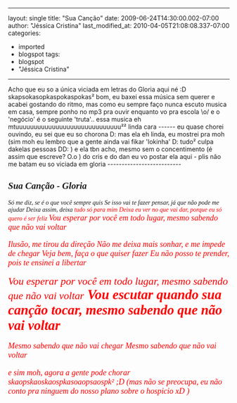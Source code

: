 
---
layout: single
title: "Sua Canção"
date: 2009-06-24T14:30:00.002-07:00
author: "Jéssica Cristina"
last_modified_at: 2010-04-05T21:08:08.337-07:00
categories:
  - imported
  - blogspot
tags:
  - blogspot
  - "Jéssica Cristina"
---

Acho que eu so a única viciada em letras do Gloria aqui né :D skapsokasopkaspokaspokas²
bom, eu baxei essa música sem querer e acabei gostando do ritmo, mas como eu sempre faço nunca escuto musica em casa, sempre ponho no mp3 pra ouvir enquanto vo pra escola \o/    e o 'negócio' é o seguinte 'truta'..  essa musica eh mtuuuuuuuuuuuuuuuuuuuuuuuuuuuuu²² linda cara *------*  eu quase chorei ouvindo, eu sei que eu so chorona D:  mas ela eh linda, eu mostrei pra moh (sim moh eu lembro que a gente ainda vai fikar 'lokinha' D: tudo² culpa dakelas pessoas DD: ) e ela tbn acho, mesmo sem o concentimento (é assim que escreve? O.o ) do cris e do dan eu vo postar ela aqui *-* plis não me batam eu so viciada em gloria *--------------------------*


<h2 id="sz" style="font-family: times new roman; font-style: italic;">Sua Canção - Gloria</h2>
 <span style="font-family: times new roman; font-style: italic;">Só me diz, se é o que você sempre quis
<span style="font-family: times new roman; font-style: italic;"> Se isso vai te fazer pensar, já que não pode me ajudar
<span style="font-family: times new roman; font-style: italic;"> Deixa assim, deixa<span style="color: rgb(255, 0, 0);"> tudo só para mim
<span style="font-family: times new roman; font-style: italic;"> Deixa eu ver no que vai dar, porque eu só quero é ser feliz
<span style="font-family: times new roman; font-style: italic;"> <span style="font-size:130%;"><span style="color: rgb(255, 0, 0);">Vou esperar por você em todo lugar, mesmo sabendo que não vai voltar
 
<span style="font-family: times new roman; font-style: italic;"> Ilusão, me tirou da direção
<span style="font-family: times new roman; font-style: italic;"> Não me deixa mais sonhar, e me impede de chegar
<span style="font-family: times new roman; font-style: italic;"> Veja bem, faça o que quiser fazer
<span style="font-family: times new roman; font-style: italic;"> <span style="color: rgb(255, 0, 0);">Eu não posso te prender, pois te ensinei a libertar
 
<span style="font-family: times new roman; font-style: italic;"> <span style="font-size:130%;">Vou esperar por você em todo lugar, <span style="color: rgb(255, 0, 0);">mesmo sabendo que não vai voltar<span style="font-size:130%;">
<span style="font-family: times new roman; font-style: italic; font-weight: bold;"> Vou escutar quando <span style="color: rgb(255, 0, 0);">sua canção tocar, mesmo sabendo que não vai voltar
 
<span style="font-size:100%;"><span style="font-family: times new roman; font-style: italic;"> Mesmo sabendo que não vai chegar<span style="font-size:100%;">
<span style="font-family: times new roman; font-style: italic;"> Mesmo sabendo que não vai voltar



e sim moh, agora a gente pode chorar skaopskaoskaospkasoaopsaospk²   ;D
(mas não se preocupa, eu não conto pra ninguem do nosso plano sobre o hospicio xD )